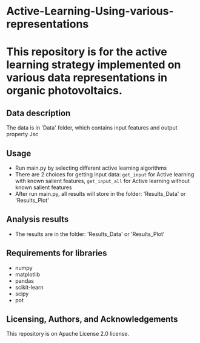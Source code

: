 # Active-Learning-Using-various-representations

# This repository is for the active learning strategy implemented on various data representations in organic photovoltaics.

## Data description
The data is in 'Data' folder, which contains input features and output property Jsc

## Usage
- Run main.py by selecting different active learning algorithms
- There are 2 choices for getting input data: `get_input` for Active learning with known salient features, `get_input_all` for Active learning without known salient features
- After run main.py, all results will store in the folder: 'Results_Data' or 'Results_Plot'
## Analysis results
- The results are in the folder: 'Results_Data' or 'Results_Plot'

## Requirements for libraries
- numpy
- matplotlib
- pandas
- scikit-learn
- scipy
- pot

## Licensing, Authors, and Acknowledgements
This repository is on Apache License 2.0 license.
